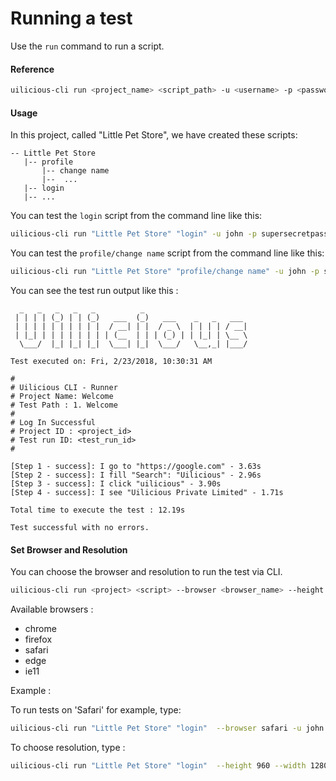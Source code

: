 # Running a test

Use the `run` command to run a script.

#### Reference

```bash
uilicious-cli run <project_name> <script_path> -u <username> -p <password>
```

#### Usage

In this project, called "Little Pet Store", we have created these scripts:

```
-- Little Pet Store
   |-- profile
       |-- change name
       |--  ...
   |-- login
   |-- ...
```

You can test the `login` script from the command line like this:

```bash
uilicious-cli run "Little Pet Store" "login" -u john -p supersecretpassword
```

You can test the `profile/change name` script from the command line like this:

```bash
uilicious-cli run "Little Pet Store" "profile/change name" -u john -p supersecretpassword
```

You can see the test run output like this :

```
  _   _   _   _   _          _                       
 | | | | (_) | | (_)   ___  (_)   ___    _   _   ___ 
 | | | | | | | | | |  / __| | |  / _ \  | | | | / __|
 | |_| | | | | | | | | (__  | | | (_) | | |_| | \__ \
  \___/  |_| |_| |_|  \___| |_|  \___/   \__,_| |___/
                                                     
Test executed on: Fri, 2/23/2018, 10:30:31 AM

#
# Uilicious CLI - Runner
# Project Name: Welcome
# Test Path : 1. Welcome
#
# Log In Successful
# Project ID : <project_id>
# Test run ID: <test_run_id>
#

[Step 1 - success]: I go to "https://google.com" - 3.63s
[Step 2 - success]: I fill "Search": "Uilicious" - 2.96s
[Step 3 - success]: I click "uilicious" - 3.90s
[Step 4 - success]: I see "Uilicious Private Limited" - 1.71s

Total time to execute the test : 12.19s

Test successful with no errors.
```



#### Set Browser and Resolution

You can choose the browser and resolution to run the test via CLI.

```bash
uilicious-cli run <project> <script> --browser <browser_name> --height <browser_height> --width <browser_width> -u <username> -p <password>
```

Available browsers : 
* chrome
* firefox
* safari
* edge
* ie11

Example :

To run tests on 'Safari' for example, type:
```bash
uilicious-cli run "Little Pet Store" "login"  --browser safari -u john -p supersecretpassword

```

To choose resolution, type :
```bash
uilicious-cli run "Little Pet Store" "login"  --height 960 --width 1280 -u john -p supersecretpassword
```